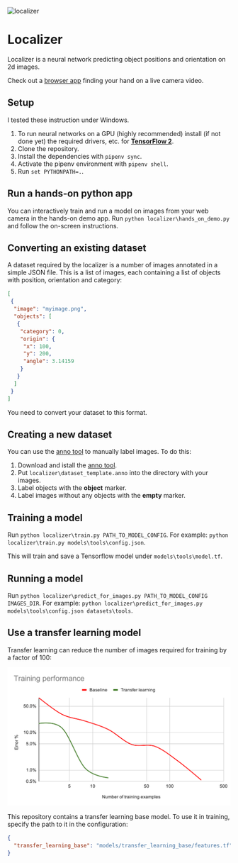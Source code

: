 ![localizer](https://github.com/ivan-alles/localizer/workflows/CI/badge.svg)

# Localizer

Localizer is a neural network predicting object positions and orientation on 2d images.

Check out a [browser app](https://ivan-alles.github.io/localizer/) finding your hand on a live camera video.

## Setup
I tested these instruction under Windows. 

1. To run neural networks on a GPU (highly recommended) 
   install (if not done yet) the required drivers, etc. for **[TensorFlow 2](https://www.tensorflow.org/install/gpu)**.
2. Clone the repository.
3. Install the dependencies with `pipenv sync`.
4. Activate the pipenv environment with `pipenv shell`.
5. Run `set PYTHONPATH=.`.  

## Run a hands-on python app

You can interactively train and run a model on images from your web camera in the hands-on demo app. Run 
`python localizer\hands_on_demo.py` and follow the on-screen instructions.

## Converting an existing dataset

A dataset required by the localizer is a number of images annotated in a simple JSON file. This is a list of images, each containing a list of objects 
with position, orientation and category:

```json
[
 {
  "image": "myimage.png",
  "objects": [
   {
    "category": 0,
    "origin": {
     "x": 100,
     "y": 200,
     "angle": 3.14159
    }
   }
  ]
 }
]
```

You need to convert your dataset to this format.

## Creating a new dataset 

You can use the [anno tool](https://github.com/urobots-io/anno/) to manually label images. To do this:

1. Download and istall the [anno tool](https://github.com/urobots-io/anno/).
2. Put `localizer\dataset_template.anno` into the directory with your images.
3. Label objects with the **object** marker. 
4. Label images without any objects with the **empty** marker.


## Training a model
Run `python localizer\train.py PATH_TO_MODEL_CONFIG`. 
For example: `python localizer\train.py models\tools\config.json`.

This will train and save a Tensorflow model under `models\tools\model.tf`.

## Running a model
Run `python localizer\predict_for_images.py PATH_TO_MODEL_CONFIG IMAGES_DIR`. 
For example: `python localizer\predict_for_images.py models\tools\config.json datasets\tools`.

## Use a transfer learning model
Transfer learning can reduce the number of images required for training by a factor of 100:

<img src="./assets/Training performance.svg">

This repository contains a transfer learning base model. To use it in training, specify the path to it 
in the configuration:

```json
{
  "transfer_learning_base": "models/transfer_learning_base/features.tf"
} 
```